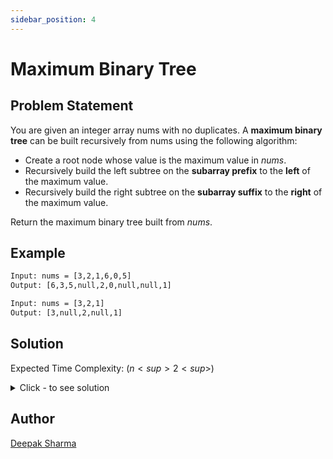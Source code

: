 ```yaml
---
sidebar_position: 4
---
```


# Maximum Binary Tree

## Problem Statement
You are given an integer array nums with no duplicates. A **maximum binary tree** can be built recursively from nums using the following algorithm:

- Create a root node whose value is the maximum value in *nums*.
- Recursively build the left subtree on the **subarray prefix** to the **left** of the maximum value.
- Recursively build the right subtree on the **subarray suffix** to the **right** of the maximum value.

Return the maximum binary tree built from *nums*.

## Example
```txt
Input: nums = [3,2,1,6,0,5]
Output: [6,3,5,null,2,0,null,null,1]

Input: nums = [3,2,1]
Output: [3,null,2,null,1]
```

## Solution
Expected Time Complexity: $(n<sup>2<sup>)$

<details><summary>Click - to see solution</summary>
We make use of a function **builtTree(nums, lo, up)**, which returns the maximum binary tree consisting of numbers within the indices *lo* and *up* in the given numsnums array.

** Algorithm **

1. Start with the function call builtTree(nums, 0, n). Here, n refers to the number of elements in the given nums array.

2. Find the index, *ind* , of the largest element in the current range of indices *(lo:up)*. Make this largest element, *nums[ ind ]* as the local root node.

3. Determine the left child using construct(nums, lo, ind-1). Doing this recursively finds the largest element in the subarray left to the current largest element.

4. Similarly, determine the right child using construct(nums, ind+1, r).

Return the root node to the calling function.

import Tabs from '@theme/Tabs';
import TabItem from '@theme/TabItem';

<Tabs>
<TabItem value="cpp" label="C++">

```cpp

class Solution {
public:
    TreeNode* constructMaximumBinaryTree(vector<int>& nums) {
        return builtTree(nums,0,nums.size()-1);
    }
    
    TreeNode* builtTree(vector<int> nums,int lo,int up)
    {
        if(lo > up)
        {
            return NULL;
        }
        if(lo == up)
        {
            return new TreeNode(nums[lo]);
        }
        int ind = lo;
        for(int i=lo;i<=up;i++)
        {
            if(nums[ind] < nums[i])
            {
                ind = i;
            }
        }
        TreeNode* root = new TreeNode(nums[ind]);
        root->left = builtTree(nums,lo,ind-1);
        root->right = builtTree(nums,ind+1,up);
        return root;
    }
};
```

</TabItem>
</Tabs>
</details>


## Author
[Deepak Sharma](https://www.linkedin.com/in/deepak-sharma-66968120a/)


